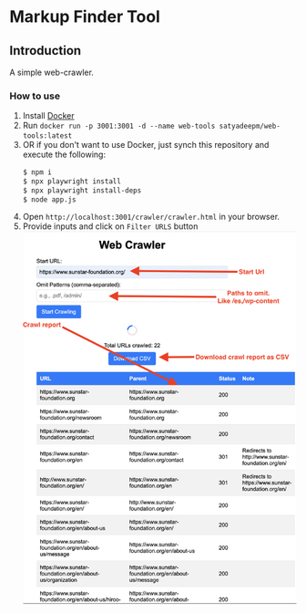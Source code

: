# Markup Finder Tool

## Introduction
A simple web-crawler.

### How to use
1. Install [Docker](https://docs.docker.com/get-docker/)
2. Run `docker run -p 3001:3001 -d --name web-tools satyadeepm/web-tools:latest`
3. OR if you don't want to use Docker, just synch this repository and execute the following:
    ```
    $ npm i
    $ npx playwright install
    $ npx playwright install-deps
    $ node app.js
    ```
5. Open `http://localhost:3001/crawler/crawler.html` in your browser.
6. Provide inputs and click on `Filter URLS` button
![Local Image](images/crawler.png)
